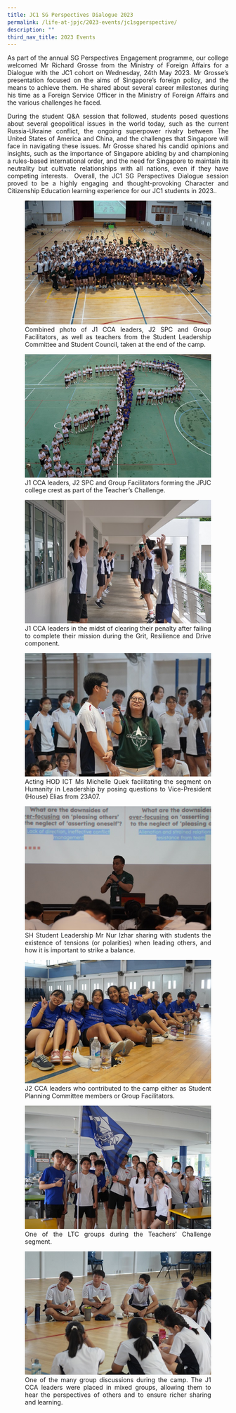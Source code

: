 ```yaml
---
title: JC1 SG Perspectives Dialogue 2023
permalink: /life-at-jpjc/2023-events/jc1sgperspective/
description: ""
third_nav_title: 2023 Events
---
```

<div align="justify">

<p>   As part of the annual SG Perspectives Engagement programme, our college welcomed Mr Richard Grosse from the Ministry of Foreign Affairs for a Dialogue with the JC1 cohort on Wednesday, 24th May 2023. Mr Grosse’s presentation focused on the aims of Singapore’s foreign policy, and the means to achieve them. He shared about several career milestones during his time as a Foreign Service Officer in the Ministry of Foreign Affairs and the various challenges he faced.&nbsp;</p>

<p>During the student Q&amp;A session that followed, students posed questions about several geopolitical issues in the world today, such as the current Russia-Ukraine conflict, the ongoing superpower rivalry between The United States of America and China, and the challenges that Singapore will face in navigating these issues. Mr Grosse shared his candid opinions and insights, such as the importance of Singapore abiding by and championing a rules-based international order, and the need for Singapore to maintain its neutrality but cultivate relationships with all nations, even if they have competing interests.&nbsp; Overall, the JC1 SG Perspectives Dialogue session proved to be a highly engaging and thought-provoking Character and Citizenship Education learning experience for our JC1 students in 2023..</p>


<figure>
<img src="/images/Life%20%40%20JPJC/2023%20Events/LTC2023/ltc%20photo%201.JPG">
<figcaption>Combined photo of J1 CCA leaders, J2 SPC and Group Facilitators, as well as teachers from the Student Leadership Committee and Student Council, taken at the end of the camp.</figcaption></figure>

<figure>
<img src="/images/Life%20%40%20JPJC/2023%20Events/LTC2023/ltc%20photo%202.JPG">
<figcaption>    J1 CCA leaders, J2 SPC and Group Facilitators forming the JPJC college crest as part of the Teacher’s Challenge.</figcaption></figure>

<figure>
<img src="/images/Life%20%40%20JPJC/2023%20Events/LTC2023/ltc%20photo%203.JPG">
<figcaption>      J1 CCA leaders in the midst of clearing their penalty after failing to complete their mission during the Grit, Resilience and Drive component.</figcaption></figure>

<figure>
<img src="/images/Life%20%40%20JPJC/2023%20Events/LTC2023/ltc%20photo%204.JPG">
<figcaption> Acting HOD ICT Ms Michelle Quek facilitating the segment on Humanity in Leadership by posing questions to Vice-President (House) Elias from 23A07.</figcaption></figure>

<figure>
<img src="/images/Life%20%40%20JPJC/2023%20Events/LTC2023/ltc%20photo%205.JPG">
<figcaption> SH Student Leadership Mr Nur Izhar sharing with students the existence of tensions (or polarities) when leading others, and how it is important to strike a balance.</figcaption></figure>

<figure>
<img src="/images/Life%20%40%20JPJC/2023%20Events/LTC2023/ltc%20photo%206.JPG">
<figcaption>    J2 CCA leaders who contributed to the camp either as Student Planning Committee members or Group Facilitators.</figcaption></figure>

<figure>
<img src="/images/Life%20%40%20JPJC/2023%20Events/LTC2023/ltc%20photo%207.JPG">
<figcaption>    One of the LTC groups during the Teachers’ Challenge segment.</figcaption></figure>

<figure>
<img src="/images/Life%20%40%20JPJC/2023%20Events/LTC2023/ltc%20photo%208.JPG">
<figcaption>  One of the many group discussions during the camp. The J1 CCA leaders were placed in mixed groups, allowing them to hear the perspectives of others and to ensure richer sharing and learning.</figcaption></figure>


</div>